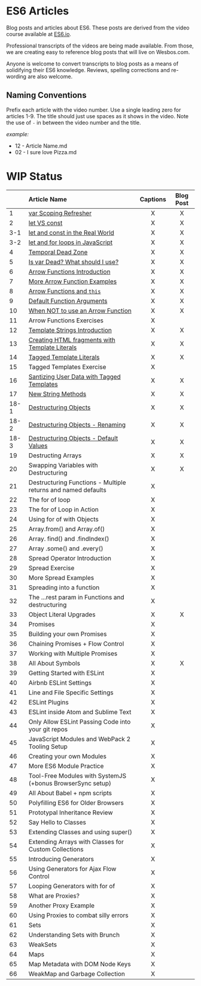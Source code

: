 # ES6 Articles

Blog posts and articles about ES6. These posts are derived from the video course available at [ES6.io](https://ES6.io).

Professional transcripts of the videos are being made available. From those, we are creating easy to reference blog posts that will live on Wesbos.com.

Anyone is welcome to convert transcripts to blog posts as a means of solidifying their ES6 knowledge. Reviews, spelling corrections and re-wording are also welcome.

## Naming Conventions

Prefix each article with the video number. Use a single leading zero for articles 1-9. The title should just use spaces as it shows in the video. Note the use of ` - ` in between the video number and the title.

_example:_

- 12 - Article Name.md
- 02 - I sure love Pizza.md


# WIP Status

|  | Article Name   |      Captions       |  Blog Post |
|----------|:-------------|:------:|:------:|
| 1 | [var Scoping Refresher](http://wesbos.com/javascript-scoping/) | X | X |
| 2 | [let VS const](http://wesbos.com/let-vs-const/) | X | X |
| 3-1 | [let and const in the Real World](https://wesbos.com/es6-block-scope-iife/)| X | X |
| 3-2 | [let and for loops in JavaScript](https://wesbos.com/for-of-es6/)| X | X |
| 4 | [Temporal Dead Zone](https://wesbos.com/temporal-dead-zone/) | X | X |
| 5 | [Is var Dead? What should I use?](https://wesbos.com/is-var-dead/) | X | X |
| 6 | [Arrow Functions Introduction](https://wesbos.com/arrow-functions/) | X | X |
| 7 | [More Arrow Function Examples](https://wesbos.com/arrow-function-examples/) | X | X |
| 8 | [Arrow Functions and `this`](https://wesbos.com/arrow-functions-this-javascript/) | X | X |
| 9 | [Default Function Arguments](https://wesbos.com/javascript-default-function-arguments/) | X | X |
| 10 | [When NOT to use an Arrow Function](https://wesbos.com/arrow-function-no-no/) | X | X |
| 11 | Arrow Functions Exercises | X | |
| 12 | [Template Strings Introduction](https://wesbos.com/javascript-template-strings/) | X | X |
| 13 | [Creating HTML fragments with Template Literals](https://wesbos.com/template-strings-html/) | X | X |
| 14 | [Tagged Template Literals](https://wesbos.com/tagged-template-literals/) | X | X|
| 15 | Tagged Templates Exercise | X | |
| 16 | [Santizing User Data with Tagged Templates](https://wesbos.com/sanitize-html-es6-template-strings/) | X | X|
| 17 | [New String Methods](https://wesbos.com/new-es6-string-methods/) | X | X |
| 18-1 | [Destructuring Objects](https://wesbos.com/destructuring-objects) | X | X |
| 18-2 | [Destructuring Objects - Renaming](https://wesbos.com/destructuring-renaming/) | X | X |
| 18-3 | [Destructuring Objects - Default Values ](https://wesbos.com/destructuring-default-values/) | X | X |
| 19 | Destructing Arrays | X | X |
| 20 | Swapping Variables with Destructuring | X | X |
| 21 | Destructuring Functions - Multiple returns and named defaults | X | |
| 22 | The for of loop | X | |
| 23 | The for of Loop in Action | X | |
| 24 | Using for of with Objects | X | |
| 25 | Array.from() and Array.of() | X | |
| 26 | Array. find() and .findIndex() | X | |
| 27 | Array .some() and .every() | X | |
| 28 | Spread Operator Introduction | X | |
| 29 | Spread Exercise | X | |
| 30 | More Spread Examples | X | |
| 31 | Spreading into a function | X | |
| 32 | The ...rest param in Functions and destructuring | X | |
| 33 | Object Literal Upgrades | X | X |
| 34 | Promises | X | |
| 35 | Building your own Promises | X | |
| 36 | Chaining Promises + Flow Control | X | |
| 37 | Working with Multiple Promises | X | |
| 38 | All About Symbols | X | X |
| 39 | Getting Started with ESLint | X | |
| 40 | Airbnb ESLint Settings | X | |
| 41 | Line and File Specific Settings | X | |
| 42 | ESLint Plugins | X | |
| 43 | ESLint inside Atom and Sublime Text | X | |
| 44 | Only Allow ESLint Passing Code into your git repos | X | |
| 45 | JavaScript Modules and WebPack 2 Tooling Setup | X | |
| 46 | Creating your own Modules | X | |
| 47 | More ES6 Module Practice | X | |
| 48 | Tool-Free Modules with SystemJS (+bonus BrowserSync setup) | X | |
| 49 | All About Babel + npm scripts | X | |
| 50 | Polyfilling ES6 for Older Browsers | X | |
| 51 | Prototypal Inheritance Review | X | |
| 52 | Say Hello to Classes | X | |
| 53 | Extending Classes and using super() | X | |
| 54 | Extending Arrays with Classes for Custom Collections | X | |
| 55 | Introducing Generators | X | |
| 56 | Using Generators for Ajax Flow Control | X | |
| 57 | Looping Generators with for of | X | |
| 58 | What are Proxies? | X | |
| 59 | Another Proxy Example | X | |
| 60 | Using Proxies to combat silly errors | X | |
| 61 | Sets | X | |
| 62 | Understanding Sets with Brunch | X | |
| 63 | WeakSets | X | |
| 64 | Maps | X | |
| 65 | Map Metadata with DOM Node Keys | X | |
| 66 | WeakMap and Garbage Collection | X | |
